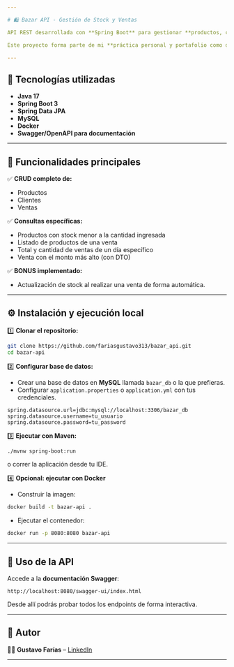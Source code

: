 ```yaml
---

# 🛍️ Bazar API - Gestión de Stock y Ventas

API REST desarrollada con **Spring Boot** para gestionar **productos, clientes y ventas de un bazar**, facilitando el registro de operaciones y el control de stock para su dueña, permitiendo el consumo desde una **aplicación web**.

Este proyecto forma parte de mi **práctica personal y portafolio como desarrollador backend**, integrando **Swagger, MySQL y Docker**.

---
```


## 🚀 Tecnologías utilizadas

* **Java 17**
* **Spring Boot 3**
* **Spring Data JPA**
* **MySQL**
* **Docker**
* **Swagger/OpenAPI para documentación**

---

## 📌 Funcionalidades principales

✅ **CRUD completo de:**

* Productos
* Clientes
* Ventas

✅ **Consultas específicas:**

* Productos con stock menor a la cantidad ingresada
* Listado de productos de una venta
* Total y cantidad de ventas de un día específico
* Venta con el monto más alto (con DTO)

✅ **BONUS implementado:**

* Actualización de stock al realizar una venta de forma automática.

---

## ⚙️ Instalación y ejecución local

1️⃣ **Clonar el repositorio:**

```bash
git clone https://github.com/fariasgustavo313/bazar_api.git
cd bazar-api
```

2️⃣ **Configurar base de datos:**

* Crear una base de datos en **MySQL** llamada `bazar_db` o la que prefieras.
* Configurar `application.properties` o `application.yml` con tus credenciales.

```properties
spring.datasource.url=jdbc:mysql://localhost:3306/bazar_db
spring.datasource.username=tu_usuario
spring.datasource.password=tu_password
```

3️⃣ **Ejecutar con Maven:**

```bash
./mvnw spring-boot:run
```

o correr la aplicación desde tu IDE.

4️⃣ **Opcional: ejecutar con Docker**

* Construir la imagen:

```bash
docker build -t bazar-api .
```

* Ejecutar el contenedor:

```bash
docker run -p 8080:8080 bazar-api
```

---

## 📓 Uso de la API

Accede a la **documentación Swagger**:

```
http://localhost:8080/swagger-ui/index.html
```

Desde allí podrás probar todos los endpoints de forma interactiva.

---

## 🪪 Autor

👨‍💻 **Gustavo Farías** – [LinkedIn](https://www.linkedin.com/in/gustavoef)

---
